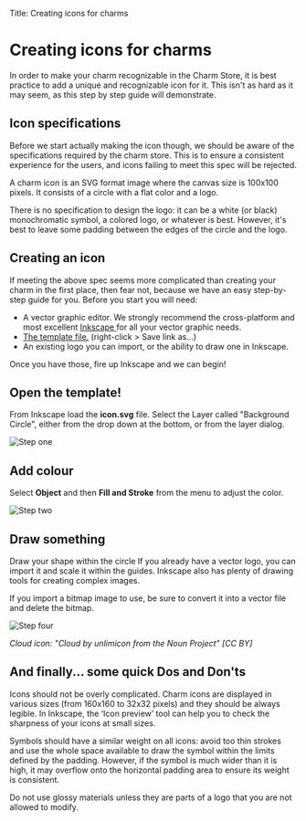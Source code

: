 Title: Creating icons for charms  

# Creating icons for charms

In order to make your charm recognizable in the Charm Store, it is best
practice to add a unique and recognizable icon for it. This isn't as hard as it
may seem, as this step by step guide will demonstrate.

## Icon specifications

Before we start actually making the icon though, we should be aware of the
specifications required by the charm store. This is to ensure a consistent
experience for the users, and icons failing to meet this spec will be rejected.

A charm icon is an SVG format image where the canvas size is 100x100 pixels. It
consists of a circle with a flat color and a logo.

There is no specification to design the logo: it can be a white (or black)
monochromatic symbol, a colored logo, or whatever is best. However, it's best to
leave some padding between the edges of the circle and the logo.

## Creating an icon

If meeting the above spec seems more complicated than creating your charm in the
first place, then fear not, because we have an easy step-by-step guide for you.
Before you start you will need:

  - A vector graphic editor. We strongly recommend the cross-platform and most excellent [ Inkscape ](http://www.inkscape.org) for all your vector graphic needs.
  - [The template file.](./media/icon.svg) (right-click > Save link as...)
  - An existing logo you can import, or the ability to draw one in Inkscape.

Once you have those, fire up Inkscape and we can begin!

## Open the template!

From Inkscape load the **icon.svg** file. Select the Layer called "Background Circle",
either from the drop down at the bottom, or from the layer dialog.

![Step one](./media/author-charm-icons-1.png)

## Add colour

Select **Object** and then **Fill and Stroke** from the menu to adjust the
color.

![Step two](./media/author-charm-icons-2.png)

## Draw something

Draw your shape within the circle If you already have a vector logo, you can
import it and scale it within the guides. Inkscape also has plenty of drawing
tools for creating complex images.

If you import a bitmap image to use, be sure to convert it into a vector file
and delete the bitmap.

![Step four](./media/author-charm-icons-3.png)

*Cloud icon: "Cloud by unlimicon from the Noun Project" [CC BY]*

## And finally... some quick Dos and Don'ts

Icons should not be overly complicated. Charm icons are displayed in various
sizes (from 160x160 to 32x32 pixels) and they should be always legible. In
Inkscape, the ‘Icon preview’ tool can help you to check the sharpness of your
icons at small sizes.

Symbols should have a similar weight on all icons: avoid too thin strokes and
use the whole space available to draw the symbol within the limits defined by
the padding. However, if the symbol is much wider than it is high, it may
overflow onto the horizontal padding area to ensure its weight is consistent.

Do not use glossy materials unless they are parts of a logo that you are not
allowed to modify.

